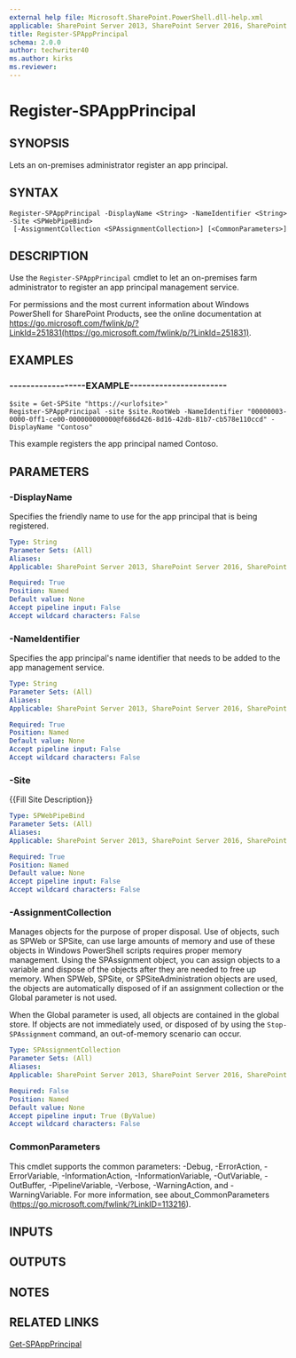 ```yaml
---
external help file: Microsoft.SharePoint.PowerShell.dll-help.xml
applicable: SharePoint Server 2013, SharePoint Server 2016, SharePoint Server 2019
title: Register-SPAppPrincipal
schema: 2.0.0
author: techwriter40
ms.author: kirks
ms.reviewer: 
---
```


# Register-SPAppPrincipal

## SYNOPSIS
Lets an on-premises administrator register an app principal.

## SYNTAX

```
Register-SPAppPrincipal -DisplayName <String> -NameIdentifier <String> -Site <SPWebPipeBind>
 [-AssignmentCollection <SPAssignmentCollection>] [<CommonParameters>]
```

## DESCRIPTION
Use the `Register-SPAppPrincipal` cmdlet to let an on-premises farm administrator to register an app principal management service.


For permissions and the most current information about Windows PowerShell for SharePoint Products, see the online documentation at https://go.microsoft.com/fwlink/p/?LinkId=251831(https://go.microsoft.com/fwlink/p/?LinkId=251831).


## EXAMPLES

### ------------------EXAMPLE-----------------------
```
$site = Get-SPSite "https://<urlofsite>"
Register-SPAppPrincipal -site $site.RootWeb -NameIdentifier "00000003-0000-0ff1-ce00-000000000000@f686d426-8d16-42db-81b7-cb578e110ccd" -DisplayName "Contoso"
```

This example registers the app principal named Contoso.


## PARAMETERS

### -DisplayName
Specifies the friendly name to use for the app principal that is being registered.

```yaml
Type: String
Parameter Sets: (All)
Aliases: 
Applicable: SharePoint Server 2013, SharePoint Server 2016, SharePoint Server 2019

Required: True
Position: Named
Default value: None
Accept pipeline input: False
Accept wildcard characters: False
```

### -NameIdentifier
Specifies the app principal's name identifier that needs to be added to the app management service.

```yaml
Type: String
Parameter Sets: (All)
Aliases: 
Applicable: SharePoint Server 2013, SharePoint Server 2016, SharePoint Server 2019

Required: True
Position: Named
Default value: None
Accept pipeline input: False
Accept wildcard characters: False
```

### -Site
{{Fill Site Description}}

```yaml
Type: SPWebPipeBind
Parameter Sets: (All)
Aliases: 
Applicable: SharePoint Server 2013, SharePoint Server 2016, SharePoint Server 2019

Required: True
Position: Named
Default value: None
Accept pipeline input: False
Accept wildcard characters: False
```

### -AssignmentCollection
Manages objects for the purpose of proper disposal.
Use of objects, such as SPWeb or SPSite, can use large amounts of memory and use of these objects in Windows PowerShell scripts requires proper memory management.
Using the SPAssignment object, you can assign objects to a variable and dispose of the objects after they are needed to free up memory.
When SPWeb, SPSite, or SPSiteAdministration objects are used, the objects are automatically disposed of if an assignment collection or the Global parameter is not used.

When the Global parameter is used, all objects are contained in the global store.
If objects are not immediately used, or disposed of by using the `Stop-SPAssignment` command, an out-of-memory scenario can occur.

```yaml
Type: SPAssignmentCollection
Parameter Sets: (All)
Aliases: 
Applicable: SharePoint Server 2013, SharePoint Server 2016, SharePoint Server 2019

Required: False
Position: Named
Default value: None
Accept pipeline input: True (ByValue)
Accept wildcard characters: False
```

### CommonParameters
This cmdlet supports the common parameters: -Debug, -ErrorAction, -ErrorVariable, -InformationAction, -InformationVariable, -OutVariable, -OutBuffer, -PipelineVariable, -Verbose, -WarningAction, and -WarningVariable. For more information, see about_CommonParameters (https://go.microsoft.com/fwlink/?LinkID=113216).

## INPUTS

## OUTPUTS

## NOTES

## RELATED LINKS

[Get-SPAppPrincipal](Get-SPAppPrincipal.md)
